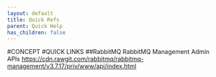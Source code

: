 ```yaml
---
layout: default
title: Quick Refs
parent: Quick Help
has_children: false
---
```


#CONCEPT
#QUICK LINKS
##RabbitMQ
RabbitMQ Management Admin APIs
https://cdn.rawgit.com/rabbitmq/rabbitmq-management/v3.7.17/priv/www/api/index.html
